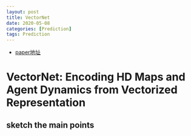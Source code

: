 ```yaml
---
layout: post
title: VectorNet
date: 2020-05-08
categories: [Prediction]
tags: Prediction
---
```

<!--more-->


- [paper地址](https://arxiv.org/abs/2005.04259)

# VectorNet: Encoding HD Maps and Agent Dynamics from Vectorized Representation

## sketch the main points
